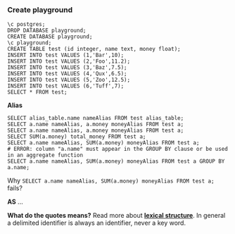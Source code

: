 ### Create playground

```
\c postgres;
DROP DATABASE playground;
CREATE DATABASE playground;
\c playground;
CREATE TABLE test (id integer, name text, money float);
INSERT INTO test VALUES (1,'Bar',10);
INSERT INTO test VALUES (2,'Foo',11.2);
INSERT INTO test VALUES (3,'Baz',7.5);
INSERT INTO test VALUES (4,'Qux',6.5);
INSERT INTO test VALUES (5,'Zoo',12.5);
INSERT INTO test VALUES (6,'Tuff',7);
SELECT * FROM test;
```

**Alias**

```
SELECT alias_table.name nameAlias FROM test alias_table;
SELECT a.name nameAlias, a.money moneyAlias FROM test a;
SELECT a.name nameAlias, a.money moneyAlias FROM test a;
SELECT SUM(a.money) total_money FROM test a;
SELECT a.name nameAlias, SUM(a.money) moneyAlias FROM test a;
# ERROR: column "a.name" must appear in the GROUP BY clause or be used in an aggregate function
SELECT a.name nameAlias, SUM(a.money) moneyAlias FROM test a GROUP BY a.name;
```

Why `SELECT a.name nameAlias, SUM(a.money) moneyAlias FROM test a;` fails?

**AS**
...

**What do the quotes means?**
Read more about [**lexical structure**](http://www.postgresql.org/docs/9.4/static/sql-syntax-lexical.html). In general a delimited identifier is always an identifier, never a key word.

